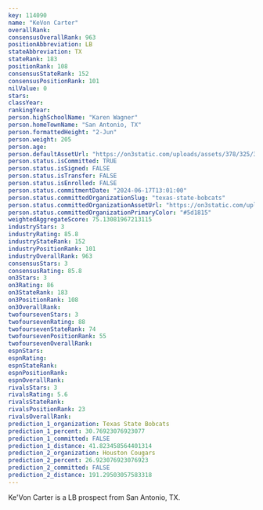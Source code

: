 ```yaml
---
key: 114090
name: "KeVon Carter"
overallRank: 
consensusOverallRank: 963
positionAbbreviation: LB
stateAbbreviation: TX
stateRank: 183
positionRank: 108
consensusStateRank: 152
consensusPositionRank: 101
nilValue: 0
stars: 
classYear: 
rankingYear: 
person.highSchoolName: "Karen Wagner"
person.homeTownName: "San Antonio, TX"
person.formattedHeight: "2-Jun"
person.weight: 205
person.age: 
person.defaultAssetUrl: "https://on3static.com/uploads/assets/378/325/325378.png"
person.status.isCommitted: TRUE
person.status.isSigned: FALSE
person.status.isTransfer: FALSE
person.status.isEnrolled: FALSE
person.status.commitmentDate: "2024-06-17T13:01:00"
person.status.committedOrganizationSlug: "texas-state-bobcats"
person.status.committedOrganizationAssetUrl: "https://on3static.com/uploads/assets/774/214/214774.svg"
person.status.committedOrganizationPrimaryColor: "#5d1815"
weightedAggregateScore: 75.13081967213115
industryStars: 3
industryRating: 85.8
industryStateRank: 152
industryPositionRank: 101
industryOverallRank: 963
consensusStars: 3
consensusRating: 85.8
on3Stars: 3
on3Rating: 86
on3StateRank: 183
on3PositionRank: 108
on3OverallRank: 
twofoursevenStars: 3
twofoursevenRating: 88
twofoursevenStateRank: 74
twofoursevenPositionRank: 55
twofoursevenOverallRank: 
espnStars: 
espnRating: 
espnStateRank: 
espnPositionRank: 
espnOverallRank: 
rivalsStars: 3
rivalsRating: 5.6
rivalsStateRank: 
rivalsPositionRank: 23
rivalsOverallRank: 
prediction_1_organization: Texas State Bobcats
prediction_1_percent: 30.76923076923077
prediction_1_committed: FALSE
prediction_1_distance: 41.823458564401314
prediction_2_organization: Houston Cougars
prediction_2_percent: 26.923076923076923
prediction_2_committed: FALSE
prediction_2_distance: 191.29503057583318
---
```

Ke'Von Carter is a LB prospect from San Antonio, TX.